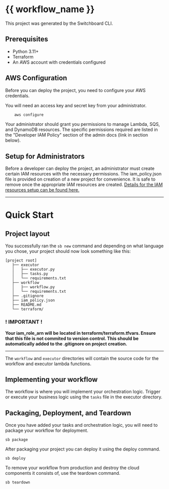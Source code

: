 # {{ workflow_name }}

This project was generated by the Switchboard CLI.

## Prerequisites

- Python 3.11+
- Terraform
- An AWS account with credentials configured

## AWS Configuration

Before you can deploy the project, you need to configure your AWS credentials.

You will need an access key and secret key from your administrator.
    
```bash
    aws configure
```

Your administrator should grant you permissions to manage Lambda, SQS, and DynamoDB resources. 
The specific permissions required are listed in the "Developer IAM Policy" section of the admin docs (link in section below).

## Setup for Administrators

Before a developer can deploy the project, an administrator must create certain IAM resources with the necessary permissions. 
The iam_policy.json file is provided on creation of a new project for convenience. It is safe to remove once the appropriate IAM resources are created.
[Details for the IAM resources setup can be found here.](https://github.com/osteensco/switchboard/blob/main/docs/admin.md)

__________________________________________________________

# Quick Start

## Project layout

You successfully ran the `sb new` command and depending on what language you chose, your project should now look something like this:

```
[project root]
   ├── executor
   │   ├── executor.py
   │   ├── tasks.py
   │   └── requirements.txt
   ├── workflow
   │   ├── workflow.py
   │   └── requirements.txt
   ├── .gitignore
   ├── iam_policy.json
   ├── README.md
   └── terraform/
```

### ! IMPORTANT !
**Your iam_role_arn will be located in terraform/terraform.tfvars. Ensure that this file is not commited to version control. 
This should be automatically added to the .gitignore on project creation.**
__________________________________________________________

The `workflow` and `executor` directories will contain the source code for the workflow and executor lambda functions.

## Implementing your workflow

The workflow is where you will implement your orchestration logic. Trigger or execute your business logic using the `tasks` file in the executor directory.

## Packaging, Deployment, and Teardown
Once you have added your tasks and orchestration logic, you will need to package your workflow for deployment.
```
sb package
```

After packaging your project you can deploy it using the deploy command.
```
sb deploy
```

To remove your workflow from production and destroy the cloud components it consists of, use the teardown command.
```
sb teardown
```



